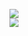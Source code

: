 [![](https://img.shields.io/badge/Made%20With-Github%20Spray-lightgrey.svg?style=for-the-badge&logo=github)](https://github.com/Annihil/github-spray#293)  
[![](https://i.imgur.com/2DrTn0Z.gif)](https://github.com/Annihil/github-spray)